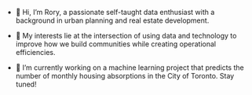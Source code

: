 - 👋 Hi, I’m Rory, a passionate self-taught data enthusiast with a background in urban planning and real estate development.

- 👀 My interests lie at the intersection of using data and technology to improve how we build communities while creating operational efficiencies.  

- 🌱 I’m currently working on a machine learning project that predicts the number of monthly housing absorptions in the City of Toronto. Stay tuned!
